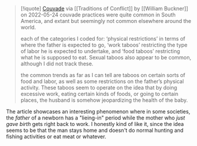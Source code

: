 > [!iquote] [Couvade](https://traditionsofconflict.substack.com/p/couvade?s=r) via [[Traditions of Conflict]] by [[William Buckner]] on 2022-05-24 
> couvade practices were quite common in South America, and extant but seemingly not common elsewhere around the world.
> 
> each of the categories I coded for: ‘physical restrictions’ in terms of where the father is expected to go, ‘work taboos’ restricting the type of labor he is expected to undertake, and ‘food taboos’ restricting what he is supposed to eat. Sexual taboos also appear to be common, although I did not track these.
> 
> the common trends as far as I can tell are taboos on certain sorts of food and labor, as well as some restrictions on the father’s physical activity. These taboos seem to operate on the idea that by doing excessive work, eating certain kinds of foods, or going to certain places, the husband is somehow jeopardizing the health of the baby.

The article showcases an interesting phenomenon where in some societies, the _father_ of a newborn has a "lieing-in" period while the mother who _just gave birth_ gets right back to work. I honestly kind of like it, since the idea seems to be that the man stays home and doesn't do normal hunting and fishing activities or eat meat or whatever. 